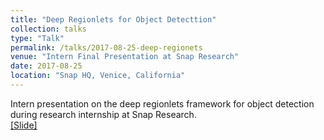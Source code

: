 ```yaml
---
title: "Deep Regionlets for Object Detecttion"
collection: talks
type: "Talk"
permalink: /talks/2017-08-25-deep-regionets
venue: "Intern Final Presentation at Snap Research"
date: 2017-08-25
location: "Snap HQ, Venice, California"
---
```


Intern presentation on the deep regionlets framework for object detection during research internship at Snap Research.<br>
[[Slide]]()